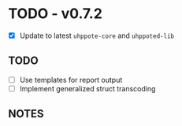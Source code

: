 # TODO - v0.7.2

- [x] Update to latest `uhppote-core` and `uhppoted-lib`

## TODO

- [ ] Use templates for report output
- [ ] Implement generalized struct transcoding

## NOTES